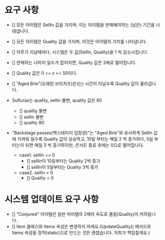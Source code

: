 # 요구 사항
* [] 모든 아이템은 SellIn 값을 가지며, 이는 아이템을 판매해야하는 (남은) 기간을 나태냅니다.
* [] 모든 아이템은 Quality 값을 가지며, 이것은 아이템의 가치를 나타냅니다.
* [] 하루가 지날때마다, 시스템은 두 값(SellIn, Quality)을 1 씩 감소시킵니다.

* [] 판매하는 나머지 일수가 없어지면, Quality 값은 2배로 떨어집니다.
* [] Quality 값은 0 <= x <= 50이다.
* [] "Aged Brie"(오래된 브리치즈)은(는) 시간이 지날수록 Quality 값이 올라갑니다.
* Sulfuras는 quality, sellin 불변, quality 값은 80
  * [] quality 불변
  * [] sellin 불변
  * [] quality 80
* "Backstage passes(백스테이지 입장권)"는 "Aged Brie"와 유사하게 SellIn 값에 가까워 질수록 Quality 값이 상승하고, 10일 부터는 매일 2 씩 증가하다, 5일 부터는이 되면 매일 3 씩 증가하지만, 콘서트 종료 후에는 0으로 떨어집니다.
  * case1. sellIn >= 0
    * [] sellIn이 10일부터는 Quality 2씩 증가
    * [] sellIn이 5일부터는 Quality 3씩 증가
  * case2. sellin < 0
    * [] Quality = 0
# 시스템 업데이트 요구 사항

* [] "Conjured" 아이템은 일반 아이템의 2배의 속도로 품질(Quality)이 저하됩니다.
* [] Item 클래스와 Items 속성은 변경하지 마세요.(UpdateQuality() 메서드와 Items 속성을 정적(static)으로 만드는 것은 괜찮습니다. 저희가 책임질게요.)
